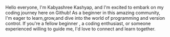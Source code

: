 Hello everyone, I'm Kabyashree Kashyap, and I'm excited to embark on my coding journey here on Github! 
As a beginner in this amazing community, I'm eager to learn,grow,and dive into the world of programming and version control.
If you're a fellow beginner , a coding enthusiast, or someone experienced willing to guide me, I'd love to connect and learn together.

